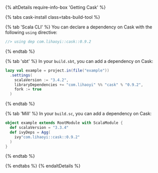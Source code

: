 {% altDetails require-info-box 'Getting Cask' %}

{% tabs cask-install class=tabs-build-tool %}

{% tab 'Scala CLI' %}
You can declare a dependency on Cask with the following `using` directive:
```scala
//> using dep com.lihaoyi::cask::0.9.2
```
{% endtab %}

{% tab 'sbt' %}
In your `build.sbt`, you can add a dependency on Cask:
```scala
lazy val example = project.in(file("example"))
  .settings(
    scalaVersion := "3.4.2",
    libraryDependencies += "com.lihaoyi" %% "cask" % "0.9.2",
    fork := true
  )
```
{% endtab %}

{% tab 'Mill' %}
In your `build.sc`, you can add a dependency on Cask:
```scala
object example extends RootModule with ScalaModule {
  def scalaVersion = "3.3.4"
  def ivyDeps = Agg(
    ivy"com.lihaoyi::cask::0.9.2"
  )
}
```
{% endtab %}

{% endtabs %}
{% endaltDetails %}
